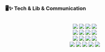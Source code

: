 <!--
## 황주희 Joohee Hwang
🌱 Frontend Developer
<br/><br/>
⭐️ BIRTH | 2002.09.05
<br/>
📚 MAJOR | 이화여자대학교 휴먼기계바이오공학부 바이오데이터공학전공
<br/>
     | 이화여자대학교 컴퓨터공학과
<br/><br/>
### 🧩 Experience
```shell
[2021.03-2022.08] | "이화여대 의공학 동아리 MedExp" | 헬스케어 분야 스터디 및 공모전 참여

[2022.09-2023.08] | "이화여대 웹개발 스터디 CodingStage" | 웹기초, 프론트엔드 학습

[2023.04-2023.11] | "환상통 환자를 위한 스마트미러, Camirror" | 기획 및 SW
  🏆 2023년 한이음 ICT멘토링 공모전 입선
  🏆 2023 Ewha Engineering Capstone Design Contest 금상

[2023.03-2023.08] | "대학생IT연합동아리 UMC 4기" | Web 파트
[2023.07-2024.06] | "개인 맞춤형 운동루틴 추천 어플, Fitnee" | 프론트엔드 개발
  🏆 4th UMC DEMODAY 대상
  🏆 2023 NE(O)RDINARY DemoDAY 대상
  🏆 2023 세종 UNION 창업경진대회 우수상
  🏆 2023 한국항공대 창업 아이디어 경진대회 최우수상
  📱 앱 출시 (IOS, Android)

[2023.09-2023.12] | "폐암 비율 예측 프레임워크 제작" | Computer Vision

[2023.09-] | "반려동물을 위한 공유 투두 어플, Pawith" | 프론트엔드 개발
  🏆 2023 캠퍼스타운 창업동아리 네트워크 창업캠프 3등
  📱 앱 출시 (IOS)

[2024.02-2024.02] | "IBT 홈페이지 제작" | 프론트엔드 개발

[2024.02-] | "한국대학생IT경영학회 큐시즘 KUSITMS 29기" | 웹프론트엔드 파트
  🏆 기업 프로젝트 KUSITMS X Kobaco(한국방송광고진흥공사) 최우수상

```
<br/>
-->
<!-- https://github.com/Envoy-VC/awesome-badges -->

### 🖥✨ Tech & Lib & Communication
<br/>
<div align="center">
  <img src="https://img.shields.io/badge/HTML5-E34F26?style=for-the-badge&logo=html5&logoColor=white"/>
  <img src="https://img.shields.io/badge/CSS3-1572B6?style=for-the-badge&logo=css3&logoColor=white"/>
  <img src="https://img.shields.io/badge/JavaScript-F7DF1E?style=for-the-badge&logo=JavaScript&logoColor=white"/>
  <img src="https://img.shields.io/badge/TypeScript-007ACC?style=for-the-badge&logo=typescript&logoColor=white" />
	<br/>
  <img src="https://img.shields.io/badge/React-20232A?style=for-the-badge&logo=react&logoColor=61DAFB"/>
  <img src="https://img.shields.io/badge/React_Native-20232A?style=for-the-badge&logo=react&logoColor=61DAFB"/>
  <img src="https://img.shields.io/badge/Next.js-000?logo=nextdotjs&logoColor=fff&style=for-the-badge" />
  <img src="https://img.shields.io/badge/PWA-571DC2?style=for-the-badge&logo=pwa&logoColor=white"/>
	<br/>
  <img src="https://img.shields.io/badge/styled--components-DB7093?style=for-the-badge&logo=styled-components&logoColor=white"/>
  <img src="https://img.shields.io/badge/Tailwind_CSS-38B2AC?style=for-the-badge&logo=tailwind-css&logoColor=white"/>	
<!-- <br/> -->
  <img src="https://img.shields.io/badge/Python-14354C?style=for-the-badge&logo=python&logoColor=white"/>	
  <img src="https://img.shields.io/badge/R-276DC3?style=for-the-badge&logo=r&logoColor=white" />
	<br/>
 <img src="https://img.shields.io/badge/Figma-F24E1E?style=for-the-badge&logo=figma&logoColor=white"/>
 <img src="https://img.shields.io/badge/Notion-000000?style=for-the-badge&logo=notion&logoColor=white"/>
 <img src="https://img.shields.io/badge/Slack-4A154B?style=for-the-badge&logo=slack&logoColor=white"/>
 <img src="https://img.shields.io/badge/Jira-0052CC?style=for-the-badge&logo=Jira&logoColor=white"/>
 <img src="https://img.shields.io/badge/Discord-7289DA?style=for-the-badge&logo=discord&logoColor=white"/>
</div>
<br/><br/>
<!--
### ☎ Contact
[![Gmail Badge](https://img.shields.io/badge/Gmail-d14836?style=flat-square&logo=Gmail&logoColor=white&link=mailto:he2ppy@gmail.com)](mailto:he2ppy@gmail.com)
-->

